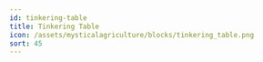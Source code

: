```yaml
---
id: tinkering-table
title: Tinkering Table
icon: /assets/mysticalagriculture/blocks/tinkering_table.png
sort: 45
---
```


